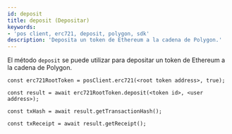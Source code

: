 ```yaml
---
id: deposit
title: deposit (Depositar)
keywords:
- 'pos client, erc721, deposit, polygon, sdk'
description: 'Deposita un token de Ethereum a la cadena de Polygon.'
---
```


El método `deposit` se puede utilizar para depositar un token de Ethereum a la cadena de Polygon.

```
const erc721RootToken = posClient.erc721(<root token address>, true);

const result = await erc721RootToken.deposit(<token id>, <user address>);

const txHash = await result.getTransactionHash();

const txReceipt = await result.getReceipt();

```

